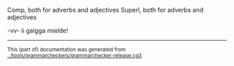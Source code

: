 





































































Comp, both for adverbs and adjectives
Superl, both for adverbs and adjectives











































































































































































































































































































































































































































































































































































































































































































































































































































































































































































































































































































































































































































































































































































































































































































































































































































































































































































































































































































-vv- ii galgga mielde!




























































































































































































































































































































































































































































































































































































































































































































































































































* * *
<small>This (part of) documentation was generated from [../tools/grammarcheckers/grammarchecker-release.cg3](http://github.com/giellalt/lang-sme/blob/main/../tools/grammarcheckers/grammarchecker-release.cg3)</small>